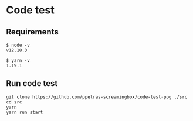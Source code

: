 # Code test

## Requirements
```
$ node -v
v12.18.3

$ yarn -v
1.19.1
```

## Run code test
```
git clone https://github.com/ppetras-screamingbox/code-test-ppg ./src
cd src
yarn
yarn run start
```
